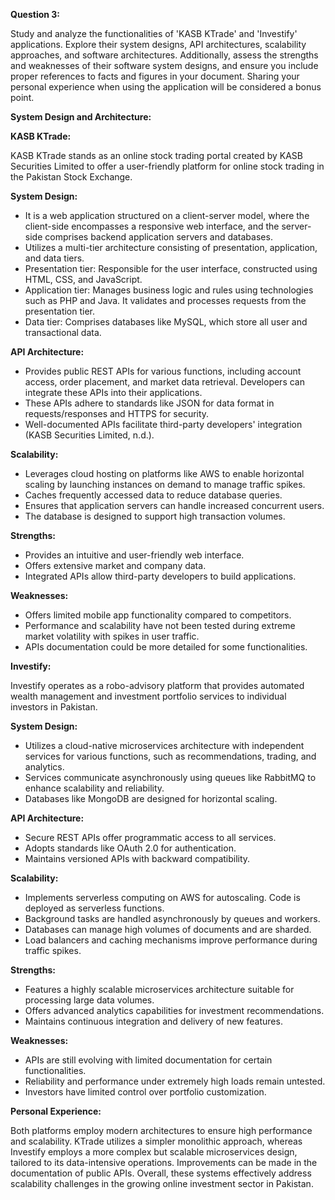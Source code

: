 **Question 3:**

Study and analyze the functionalities of 'KASB KTrade' and 'Investify' applications. Explore their system designs, API architectures, scalability approaches, and software architectures. Additionally, assess the strengths and weaknesses of their software system designs, and ensure you include proper references to facts and figures in your document. Sharing your personal experience when using the application will be considered a bonus point.

**System Design and Architecture:**

**KASB KTrade:**

KASB KTrade stands as an online stock trading portal created by KASB Securities Limited to offer a user-friendly platform for online stock trading in the Pakistan Stock Exchange.

**System Design:**

- It is a web application structured on a client-server model, where the client-side encompasses a responsive web interface, and the server-side comprises backend application servers and databases.
- Utilizes a multi-tier architecture consisting of presentation, application, and data tiers.
- Presentation tier: Responsible for the user interface, constructed using HTML, CSS, and JavaScript.
- Application tier: Manages business logic and rules using technologies such as PHP and Java. It validates and processes requests from the presentation tier.
- Data tier: Comprises databases like MySQL, which store all user and transactional data.

**API Architecture:**

- Provides public REST APIs for various functions, including account access, order placement, and market data retrieval. Developers can integrate these APIs into their applications.
- These APIs adhere to standards like JSON for data format in requests/responses and HTTPS for security.
- Well-documented APIs facilitate third-party developers' integration (KASB Securities Limited, n.d.).

**Scalability:**

- Leverages cloud hosting on platforms like AWS to enable horizontal scaling by launching instances on demand to manage traffic spikes.
- Caches frequently accessed data to reduce database queries.
- Ensures that application servers can handle increased concurrent users.
- The database is designed to support high transaction volumes.

**Strengths:**

- Provides an intuitive and user-friendly web interface.
- Offers extensive market and company data.
- Integrated APIs allow third-party developers to build applications.

**Weaknesses:**

- Offers limited mobile app functionality compared to competitors.
- Performance and scalability have not been tested during extreme market volatility with spikes in user traffic.
- APIs documentation could be more detailed for some functionalities.

**Investify:**

Investify operates as a robo-advisory platform that provides automated wealth management and investment portfolio services to individual investors in Pakistan.

**System Design:**

- Utilizes a cloud-native microservices architecture with independent services for various functions, such as recommendations, trading, and analytics.
- Services communicate asynchronously using queues like RabbitMQ to enhance scalability and reliability.
- Databases like MongoDB are designed for horizontal scaling.

**API Architecture:**

- Secure REST APIs offer programmatic access to all services.
- Adopts standards like OAuth 2.0 for authentication.
- Maintains versioned APIs with backward compatibility.

**Scalability:**

- Implements serverless computing on AWS for autoscaling. Code is deployed as serverless functions.
- Background tasks are handled asynchronously by queues and workers.
- Databases can manage high volumes of documents and are sharded.
- Load balancers and caching mechanisms improve performance during traffic spikes.

**Strengths:**

- Features a highly scalable microservices architecture suitable for processing large data volumes.
- Offers advanced analytics capabilities for investment recommendations.
- Maintains continuous integration and delivery of new features.

**Weaknesses:**

- APIs are still evolving with limited documentation for certain functionalities.
- Reliability and performance under extremely high loads remain untested.
- Investors have limited control over portfolio customization.

**Personal Experience:**

Both platforms employ modern architectures to ensure high performance and scalability. KTrade utilizes a simpler monolithic approach, whereas Investify employs a more complex but scalable microservices design, tailored to its data-intensive operations. Improvements can be made in the documentation of public APIs. Overall, these systems effectively address scalability challenges in the growing online investment sector in Pakistan.
